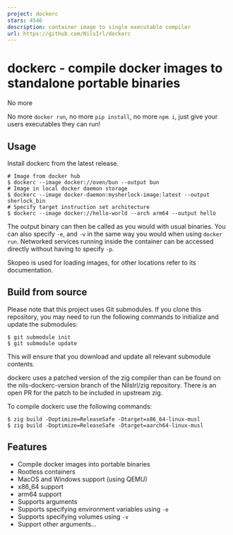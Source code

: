 ```yaml
---
project: dockerc
stars: 4546
description: container image to single executable compiler
url: https://github.com/NilsIrl/dockerc
---
```


dockerc - compile docker images to standalone portable binaries
===============================================================

No more

No more `docker run`, no more `pip install`, no more `npm i`, just give your users executables they can run!

Usage
-----

Install dockerc from the latest release.

```
# Image from docker hub
$ dockerc --image docker://oven/bun --output bun
# Image in local docker daemon storage
$ dockerc --image docker-daemon:mysherlock-image:latest --output sherlock_bin
# Specify target instruction set architecture
$ dockerc --image docker://hello-world --arch arm64 --output hello
```

The output binary can then be called as you would with usual binaries. You can also specify `-e`, and `-v` in the same way you would when using `docker run`. Networked services running inside the container can be accessed directly without having to specify `-p`.

Skopeo is used for loading images, for other locations refer to its documentation.

Build from source
-----------------

Please note that this project uses Git submodules. If you clone this repository, you may need to run the following commands to initialize and update the submodules:

```
$ git submodule init
$ git submodule update
```

This will ensure that you download and update all relevant submodule contents.

dockerc uses a patched version of the zig compiler than can be found on the nils-dockerc-version branch of the NilsIrl/zig repository. There is an open PR for the patch to be included in upstream zig.

To compile dockerc use the following commands:

```
$ zig build -Doptimize=ReleaseSafe -Dtarget=x86_64-linux-musl
$ zig build -Doptimize=ReleaseSafe -Dtarget=aarch64-linux-musl
```

Features
--------

-   Compile docker images into portable binaries
-   Rootless containers
-   MacOS and Windows support (using QEMU)
-   x86\_64 support
-   arm64 support
-   Supports arguments
-   Supports specifying environment variables using `-e`
-   Supports specifying volumes using `-v`
-   Support other arguments...
